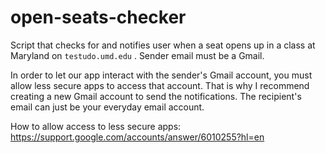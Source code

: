 # open-seats-checker
Script that checks for and notifies user when a seat opens up in a class at Maryland on `testudo.umd.edu` . Sender email must be a Gmail.

In order to let our app interact with the sender's Gmail account, you must allow less secure apps to access that account. That is why I recommend creating a new Gmail account to send the notifications. The recipient's email can just be your everyday email account.

How to allow access to less secure apps: https://support.google.com/accounts/answer/6010255?hl=en
